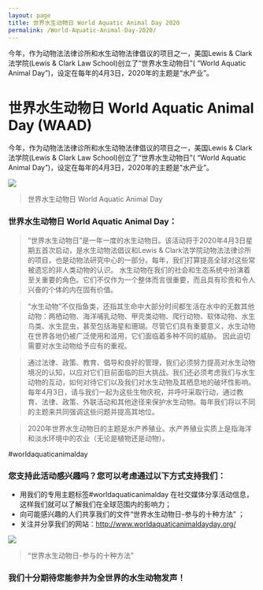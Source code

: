 ```yaml
---
layout: page
title: 世界水生动物日 World Aquatic Animal Day 2020
permalink: /World-Aquatic-Animal-Day-2020/
---
```

今年，作为动物法法律诊所和水生动物法律倡议的项目之一，美国Lewis & Clark法学院(Lewis & Clark Law School)创立了“世界水生动物日”( “World Aquatic Animal Day”)，设定在每年的4月3日，2020年的主题是“水产业”。

# 世界水生动物日 World Aquatic Animal Day (WAAD)
 
今年，作为动物法法律诊所和水生动物法律倡议的项目之一，美国Lewis & Clark法学院(Lewis & Clark Law School)创立了“世界水生动物日”( “World Aquatic Animal Day”)，设定在每年的4月3日，2020年的主题是“水产业”。
 
![](http://alawcn.github.io/images/WAADINFO.png)
> 世界水生动物日 World Aquatic Animal Day
 
### 世界水生动物日 World Aquatic Animal Day：

> “世界水生动物日”是一年一度的水生动物日。该活动将于2020年4月3日星期五首次启动，是水生动物法倡议和Lewis & Clark法学院动物法法律诊所的项目，也是动物法研究中心的一部分。每年，我们打算提高全球对这些常被遗忘的非人类动物的认识。
水生动物在我们的社会和生态系统中扮演着至关重要的角色。它们不仅作为一个整体而言很重要，而且具有珍贵和令人兴奋的个体的内在固有价值。

> “水生动物”不仅指鱼类，还指其生命中大部分时间都生活在水中的无数其他动物：两栖动物、海洋哺乳动物、甲壳类动物、爬行动物、软体动物、水生鸟类、水生昆虫，甚至包括海星和珊瑚。尽管它们具有重要意义，水生动物在世界各地仍被广泛使用和滥用，它们面临着多种不同的威胁。
因此迫切需要对水生动物给予应有的重视。

> 通过法律、政策、教育、倡导和良好的管理，我们必须努力提高对水生动物境况的认知，以应对它们目前面临的巨大挑战。我们还必须考虑我们与水生动物的互动，如何对待它们以及我们对水生动物及其栖息地的破坏性影响。
每年4月3日，请与我们一起为这些生物庆祝，并呼吁采取行动，通过教育、法律、政策、外联活动和其他途径来保护水生动物。每年我们将以不同的主题来共同强调这些问题并提高其地位。

> 2020年世界水生动物日的主题是水产养殖业。水产养殖业实质上是指海洋和淡水环境中的农业（无论是植物还是动物）。

#worldaquaticanimalday
 
### 您支持此活动感兴趣吗？您可以考虑通过以下方式支持我们：
 
+ 用我们的专用主题标签#worldaquaticanimalday 在社交媒体分享活动信息，这样我们就可以了解我们在全球范围内的影响力；
+ 向可能感兴趣的人们共享我们的文件“世界水生动物日-参与的十种方法” ；
+ 关注并分享我们的网站：http://www.worldaquaticanimaldayday.org/

![](http://alawcn.github.io/images/WAAD10.png)
> “世界水生动物日-参与的十种方法”
  
### 我们十分期待您能参并为全世界的水生动物发声！
